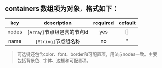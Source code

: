 ## containers 数组项为对象，格式如下： 

| key  |      description                         |required| default |
|:-----------:|:----------------------------------------:|:------:|:-------:|
| nodes | `[Array]`节点组包含的节点id          |   yes   |  []  |
| name | `[String]`节点组名称 |   no   |  ''   |

> 可选键还包含color、font、border和可配置项，用法与nodes一致。主要包括背景色、字体、边框和可配置项。